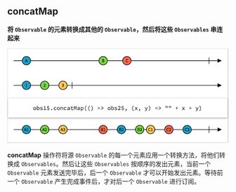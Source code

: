 ## concatMap

**将 `Observable` 的元素转换成其他的 `Observable`，然后将这些 `Observables` 串连起来**

![](/assets/Operator/Operators/concatMap.png)

**concatMap** 操作符将源 `Observable` 的每一个元素应用一个转换方法，将他们转换成 `Observables`。然后让这些 `Observables` 按顺序的发出元素，当前一个 `Observable` 元素发送完毕后，后一个  `Observable` 才可以开始发出元素。等待前一个 `Observable` 产生完成事件后，才对后一个 `Observable` 进行订阅。
